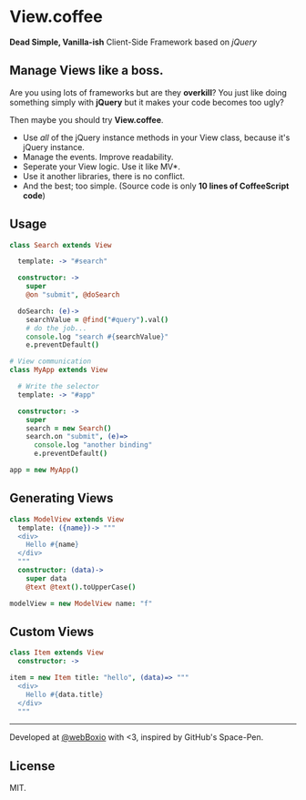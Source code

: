 # View.coffee

**Dead Simple, Vanilla-ish** Client-Side Framework based on *jQuery*

## Manage Views like a boss.

Are you using lots of frameworks but are they **overkill**? You just like doing something simply
with **jQuery** but it makes your code becomes too ugly?

Then maybe you should try **View.coffee**.

  - Use *all* of the jQuery instance methods in your View class, because it's jQuery instance.
  - Manage the events. Improve readability.
  - Seperate your View logic. Use it like MV*.
  - Use it another libraries, there is no conflict.
  - And the best; too simple. (Source code is only **10 lines of CoffeeScript code**)

## Usage

```coffeescript
class Search extends View

  template: -> "#search"

  constructor: ->
    super
    @on "submit", @doSearch

  doSearch: (e)->
    searchValue = @find("#query").val()
    # do the job...
    console.log "search #{searchValue}"
    e.preventDefault()

# View communication
class MyApp extends View

  # Write the selector
  template: -> "#app"

  constructor: ->
    super
    search = new Search()
    search.on "submit", (e)=>
      console.log "another binding"
      e.preventDefault()

app = new MyApp()
```

## Generating Views

```coffeescript
class ModelView extends View
  template: ({name})-> """
  <div>
    Hello #{name}
  </div>
  """
  constructor: (data)->
    super data
    @text @text().toUpperCase()

modelView = new ModelView name: "f"
```

## Custom Views

```coffeescript
class Item extends View
  constructor: ->

item = new Item title: "hello", (data)=> """
  <div>
    Hello #{data.title}
  </div>
  """
```

---

Developed at [@webBoxio][1] with <3, inspired by GitHub's Space-Pen.

## License

MIT.

[1]: http://webbox.io
